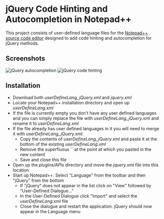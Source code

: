 <h1>jQuery Code Hinting and Autocompletion in Notepad++</h1>

This project consists of user-defined language files for the <a href="http://notepad-plus-plus.org/" target="_blank">Notepad++ source code editor</a> designed to add code hinting and autocompletion for jQuery methods.

<h2>Screenshots</h2>

<img src="http://www.jamesallardice.com/wp-content/uploads/2011/11/nppp-jq-1.jpg" alt="jQuery autocompletion" />
<img src="http://www.jamesallardice.com/wp-content/uploads/2011/11/nppp-jq-21.jpg" alt="jQuery code hinting" />

<h2>Installation</h2>

<ul>
<li>Download both <em>userDefineLang_jQuery.xml</em> and <em>jquery.xml</em></li>
<li>Locate your Notepad++ installation directory and open up <em>userDefineLang.xml</em></li>
<li>If the file is currently empty you don't have any user defined languages and you can simply replace the file with <em>userDefineLang_jQuery.xml</em> and rename it to <em>userDefineLang.xml</em></li>
<li>If the file already has user defined languages in it you will need to merge it with <em>userDefineLang_jQuery.xml</em>.
<ul>
<li>Copy the contents of <em>userDefineLang_jQuery.xml</em> and paste it at the bottom of the existing <em>userDefineLang.xml</em></li>
<li>Remove the superfluous `</NotepadPlus><NotepadPlus>` at the point at which you pasted in the new content</li>
<li>Save and close this file</li>
</ul>
</li>
<li>Open up the <em>plugins/APIs</em> directory and move the <em>jquery.xml</em> file into this location</li>
<li>Start up Notepad++. Select "Language" from the toolbar and then "jQuery" from the bottom
<ul>
<li>If "jQuery" does not appear in the list click on "View" followed by "User-Defined Dialogue..."</li>
<li>In the User-Defined Dialogue click "Import" and select the <em>userDefineLang.xml</em> file</li>
<li>Close the dialogue and restart the application. jQuery should now appear in the Language menu</li>
</ul>
</li>